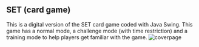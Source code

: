 ## SET (card game)
This is a digital version of the SET card game coded with Java Swing. This game has a normal mode, a challenge mode (with time restriction) and a training mode to help players get familiar with the game.
![coverpage](https://github.com/user-attachments/assets/f58459ef-7db9-46de-9c8f-81800e19c632)
